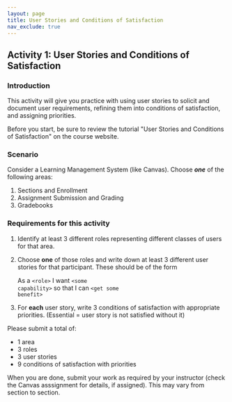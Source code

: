 ```yaml
---
layout: page
title: User Stories and Conditions of Satisfaction
nav_exclude: true
---
```

## Activity 1: User Stories and Conditions of Satisfaction

### Introduction

This activity will give you practice with using user stories to solicit and document user requirements, refining them into conditions of satisfaction, and assigning priorities.

Before you start, be sure to review the tutorial "User Stories and Conditions of Satisfaction" on the course website.

### Scenario

Consider a Learning Management System (like Canvas).  Choose ***one*** of the following areas:

1. Sections and Enrollment
2. Assignment Submission and Grading
3. Gradebooks


### Requirements for this activity

1. Identify at least 3 different roles representing different classes of users for that area.
   
2. Choose **one** of those roles and write down at least 3 different user stories for that participant.  These should be of the form
   
    As a <code>&lt;role&gt;</code> I want <code>&lt;some capability&gt;</code> so that I can <code>&lt;get some benefit&gt;</code>

3. For **each** user story, write 3 conditions of satisfaction with appropriate priorities. (Essential = user story is not satisfied without it)

Please submit a total of:

* 1 area
* 3 roles
* 3 user stories
* 9 conditions of satisfaction with priorities

When you are done, submit your work as required by your instructor (check the Canvas asssignment for details, if assigned). This may vary from section to section.
